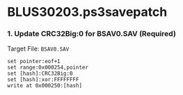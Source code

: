 # BLUS30203.ps3savepatch

### 1. Update CRC32Big:0 for BSAV0.SAV (Required)

Target File: `BSAV0.SAV`

```
set pointer:eof+1
set range:0x000254,pointer
set [hash]:CRC32Big:0
set [hash]:xor:FFFFFFFF
write at 0x000250:[hash]
```

